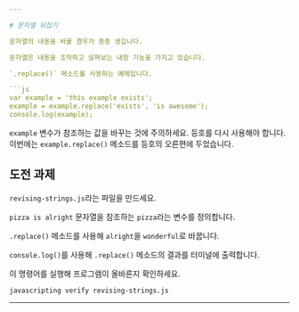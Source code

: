 ```yaml
---

# 문자열 뒤집기

문자열의 내용을 바꿀 경우가 종종 생깁니다.

문자열은 내용을 조작하고 살펴보는 내장 기능을 가지고 있습니다.

`.replace()` 메소드를 사용하는 예제입니다.

```js
var example = 'this example exists';
example = example.replace('exists', 'is awesome');
console.log(example);
```

`example` 변수가 참조하는 값을 바꾸는 것에 주의하세요. 등호를 다시 사용해야 합니다. 이번에는 `example.replace()` 메소드를 등호의 오른편에 두었습니다.

## 도전 과제

`revising-strings.js`라는 파일을 만드세요.

`pizza is alright` 문자열을 참조하는 `pizza`라는 변수를 정의합니다.

`.replace()` 메소드를 사용해 `alright`을 `wonderful`로 바꿉니다.

`console.log()`를 사용해 `.replace()` 메소드의 결과를 터미널에 출력합니다.

이 명령어를 실행해 프로그램이 올바른지 확인하세요.

`javascripting verify revising-strings.js`

---
```

